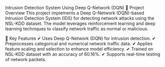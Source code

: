 Intrusion Detection System Using Deep Q-Network (DQN)
🔹 Project Overview
This project implements a Deep Q-Network (DQN)-based Intrusion Detection System (IDS) for detecting network attacks using the NSL-KDD dataset. The model leverages reinforcement learning and deep learning techniques to classify network traffic as normal or malicious.

📌 Key Features
✔ Uses Deep Q-Network (DQN) for intrusion detection.
✔ Preprocesses categorical and numerical network traffic data.
✔ Applies feature scaling and selection to enhance model efficiency.
✔ Trained on NSL-KDD dataset with an accuracy of 60.16%.
✔ Supports real-time testing of network packets.

